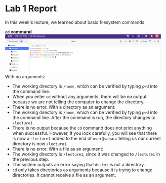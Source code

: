 # Lab 1 Report <br/>
In this week's lecture, we learned about basic filesystem commands.

**`cd` command**
![Image](cd.png)
With no arguments:
- The working directory is `/home`, which can be verified by typing `pwd` into the command line.
- When you enter `cd` without any arguments, there will be no output because we are not telling the computer to change the directory.
- There is no error.
With a directory as an argument:
- The working directory is `/home`, which can be verified by typing `pwd` into the command line. After the command is run, the directory changes to `/lecture1`.
- There is no output because the `cd` command does not print anything when successful. However, if you look carefully, you will see that there is now a `~lecture1` added to the end of `user@sahara` telling us our current directory is now `/lecture1`.
- There is no error.
With a file as an argument:
- The working directory is `/lecture1`, since it was changed to `/lecture1` in the previous step.
- The system outputs an error saying that `de.txt` is not a directory.
- `cd` only takes directories as arguments because it is trying to change directories. It cannot receive a file as an argument.
